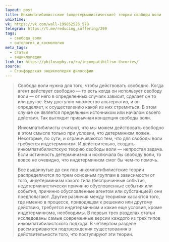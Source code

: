 ```yaml
---
layout: post
title: Инкомпатибилистские (индетерминистические) теории свободы воли
unixtime: 
vk: https://vk.com/wall-199052526_578
telegram: https://t.me/reducing_suffering/299
tags:
  - свобода_воли
  - онтология_и_космология
meta_tags:
  - статьи
  - энциклопедии
link_to: https://philosophy.ru/ru/incompatibilism-theories/
source:
  - Стэнфордская энциклопедия философии
---
```

>Свобода воли нужна для того, чтобы действовать свободно. Когда агент действует свободно — то есть когда он использует свободу воли — от него в определенных случаях зависит, сделает он то или другое. Ему доступно множество альтернатив, и он определяет, к осуществлению какой из них стремиться. В этом случае он является предельным источником или началом своего действия. Так выглядит привычная концепция свободы воли.
>
>Инкомпатибилисты считают, что мы можем действовать свободно в этом смысле только при условии, что детерминизм ложен. Некоторые, по сути, и ограничиваются тем, что для свободы воли требуется индетерминизм. И действительно, создать инкомпатибилистскую теорию свободы воли — непростая задача. Если истинность детерминизма и исключала бы свободу воли, то вовсе не очевидно, что индетерминизм смог бы чем-то помочь.
>
>Все выдвинутые до сих пор инкомпатибилистские теории распределяются по трем основным группам в зависимости от того, индетерминизм какого типа (беспричинные события, недетерминистически причинно обусловленные события или события, причинно обусловленные агентом или субстанцией) они предполагают. Другие различия между теориями касаются того, где именно в процессе, приводящем к решению или другому действию, требуется индетерминизм и какие еще условия, кроме индетерминизма, необходимы. В первых трех разделах статьи исследованы самые современные версии каждого из трех типов инкомпатибилистского подхода. В четвертом разделе рассматриваются подтверждения существования в действительности того, что постулируют эти теории.